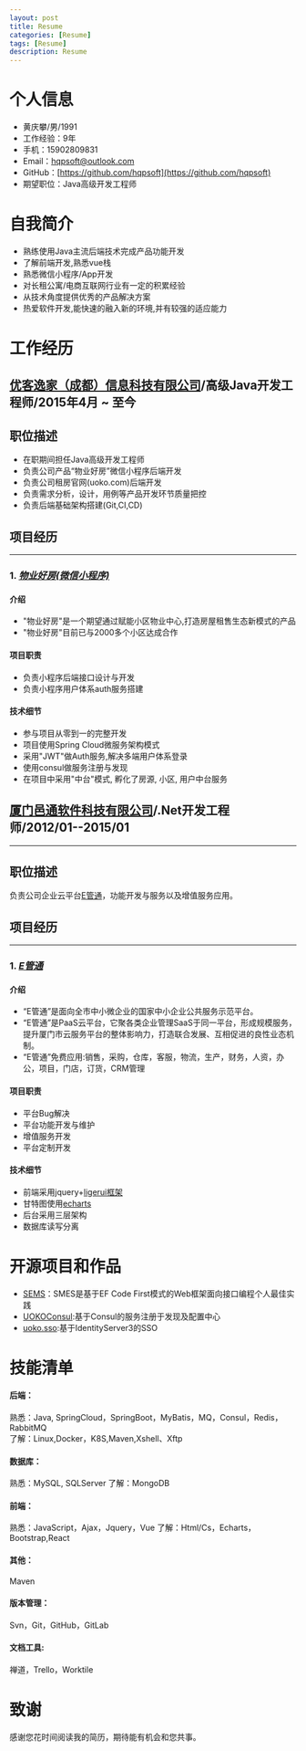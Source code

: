 ```yaml
---
layout: post
title: Resume
categories: [Resume]
tags: [Resume]
description: Resume
---
```


# 个人信息
* 黄庆攀/男/1991
* 工作经验：9年
* 手机：15902809831
* Email：hqpsoft@outlook.com
* GitHub：[https://github.com/hqpsoft](https://github.com/hqpsoft)
* 期望职位：Java高级开发工程师

# 自我简介
* 熟练使用Java主流后端技术完成产品功能开发 
* 了解前端开发,熟悉vue栈 
* 熟悉微信小程序/App开发 
* 对长租公寓/电商互联网行业有一定的积累经验 
* 从技术角度提供优秀的产品解决方案 
* 热爱软件开发,能快速的融入新的环境,并有较强的适应能力

# 工作经历

## [优客逸家（成都）信息科技有限公司](http://www.uoko.com/)/高级Java开发工程师/2015年4月 ~ 至今 

## 职位描述
* 在职期间担任Java高级开发工程师
* 负责公司产品“物业好房”微信小程序后端开发
* 负责公司租房官网(uoko.com)后端开发
* 负责需求分析，设计，用例等产品开发环节质量把控
* 负责后端基础架构搭建(Git,CI,CD)

## 项目经历
---

### 1.  ***[物业好房(微信小程序)](https://mp.weixin.qq.com/s/fQddpJJSHr07cvaBX8IYFw)***

#### 介绍
* "物业好房"是一个期望通过赋能小区物业中心,打造房屋租售生态新模式的产品
* "物业好房"目前已与2000多个小区达成合作

#### 项目职责
* 负责小程序后端接口设计与开发
* 负责小程序用户体系auth服务搭建

#### 技术细节
* 参与项目从零到一的完整开发
* 项目使用Spring Cloud微服务架构模式
* 采用"JWT"做Auth服务,解决多端用户体系登录
* 使用consul做服务注册与发现
* 在项目中采用"中台"模式, 孵化了房源, 小区, 用户中台服务


## [厦门邑通软件科技有限公司](http://www.etomweb.com/)/.Net开发工程师/2012/01--2015/01
---

## 职位描述
负责公司企业云平台[E管通](http://app.xmsme.gov.cn/)，功能开发与服务以及增值服务应用。

## 项目经历
---

### 1.  ***[E管通](http://app.xmsme.gov.cn/)***

#### 介绍
* “E管通”是面向全市中小微企业的国家中小企业公共服务示范平台。
* “E管通”是PaaS云平台，它聚各类企业管理SaaS于同一平台，形成规模服务，提升厦门市云服务平台的整体影响力，打造联合发展、互相促进的良性业态机制。
* “E管通”免费应用:销售，采购，仓库，客服，物流，生产，财务，人资，办公，项目，门店，订货，CRM管理

#### 项目职责
* 平台Bug解决
* 平台功能开发与维护
* 增值服务开发
* 平台定制开发

#### 技术细节
* 前端采用jquery+[ligerui框架](http://www.ligerui.com/)
* 甘特图使用[echarts](http://echarts.baidu.com/index.html)
* 后台采用三层架构
* 数据库读写分离

# 开源项目和作品
 * [SEMS](https://github.com/hqpsoft/SEMS)：SMES是基于EF Code First模式的Web框架面向接口编程个人最佳实践
 * [UOKOConsul](https://github.com/uoko-J-Go/UOKOConsul):基于Consul的服务注册于发现及配置中心
 * [uoko.sso](https://github.com/uoko-J-Go/uoko.sso):基于IdentityServer3的SSO
 
# 技能清单

#### 后端：
熟悉：Java, SpringCloud，SpringBoot，MyBatis，MQ，Consul，Redis，RabbitMQ    
了解：Linux,Docker，K8S,Maven,Xshell、Xftp

#### 数据库：
熟悉：MySQL, SQLServer
了解：MongoDB

#### 前端： 
熟悉：JavaScript，Ajax，Jquery，Vue
了解：Html/Cs，Echarts，Bootstrap,React

#### 其他：
Maven

#### 版本管理：
Svn，Git，GitHub，GitLab

#### 文档工具: 
禅道，Trello，Worktile

# 致谢

感谢您花时间阅读我的简历，期待能有机会和您共事。
